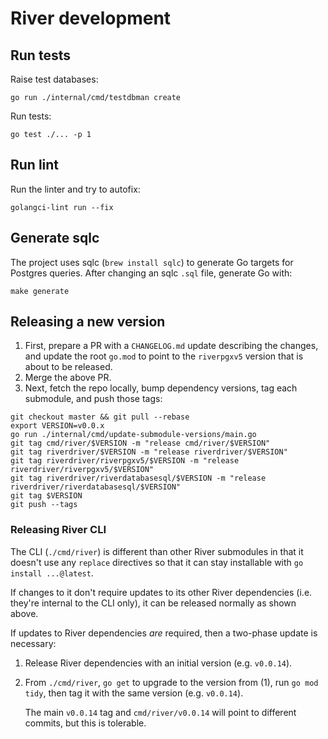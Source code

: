 # River development

## Run tests

Raise test databases:

    go run ./internal/cmd/testdbman create

Run tests:

    go test ./... -p 1

## Run lint

Run the linter and try to autofix:

    golangci-lint run --fix

## Generate sqlc

The project uses sqlc (`brew install sqlc`) to generate Go targets for Postgres
queries. After changing an sqlc `.sql` file, generate Go with:

    make generate

## Releasing a new version

1. First, prepare a PR with a `CHANGELOG.md` update describing the changes, and update the root `go.mod` to point to the `riverpgxv5` version that is about to be released.
2. Merge the above PR.
3. Next, fetch the repo locally, bump dependency versions, tag each submodule, and push those tags:

```shell
git checkout master && git pull --rebase
export VERSION=v0.0.x
go run ./internal/cmd/update-submodule-versions/main.go
git tag cmd/river/$VERSION -m "release cmd/river/$VERSION"
git tag riverdriver/$VERSION -m "release riverdriver/$VERSION"
git tag riverdriver/riverpgxv5/$VERSION -m "release riverdriver/riverpgxv5/$VERSION"
git tag riverdriver/riverdatabasesql/$VERSION -m "release riverdriver/riverdatabasesql/$VERSION"
git tag $VERSION
git push --tags
```

### Releasing River CLI

The CLI (`./cmd/river`) is different than other River submodules in that it doesn't use any `replace` directives so that it can stay installable with `go install ...@latest`.

If changes to it don't require updates to its other River dependencies (i.e. they're internal to the CLI only), it can be released normally as shown above.

If updates to River dependencies _are_ required, then a two-phase update is necessary:

1. Release River dependencies with an initial version (e.g. `v0.0.14`).
2. From `./cmd/river`, `go get` to upgrade to the version from (1), run `go mod tidy`, then tag it with the same version (e.g. `v0.0.14`).

    The main `v0.0.14` tag and `cmd/river/v0.0.14` will point to different commits, but this is tolerable.